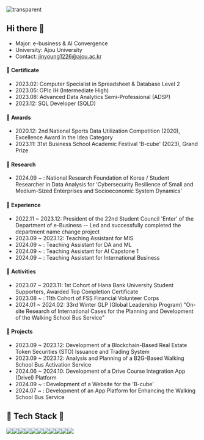 ![transparent](https://capsule-render.vercel.app/api?type=waving&color=auto&text=Jinyoung's%20Page&height=200&fontSize=60)



## Hi there 👋 
- Major: e-business & AI Convergence  
- University: Ajou University
- Contact: jinyoung1226@ajou.ac.kr

#### 📜 Certificate
- 2023.02: Computer Specialist in Spreadsheet & Database Level 2
- 2023.05: OPIc IH (Intermediate High)
- 2023.08: Advanced Data Analytics Semi-Professional (ADSP)
- 2023.12: SQL Developer (SQLD)

#### 🏅 Awards
- 2020.12: 2nd National Sports Data Utilization Competition (2020), Excellence Award in the Idea Category
- 2023.11: 31st Business School Academic Festival 'B-cube' (2023), Grand Prize

#### 🔬 Research
- 2024.09 ~ : National Research Foundation of Korea / Student Researcher in Data Analysis for 'Cybersecurity Resilience of Small and Medium-Sized Enterprises and Socioeconomic System Dynamics'

#### 👔 Experience
- 2022.11 ~ 2023.12: President of the 22nd Student Council 'Enter' of the Department of e-Business
  -- Led and successfully completed the department name change project
- 2023.09 ~ 2023.12: Teaching Assistant for MIS
- 2024.09 ~ : Teaching Assistant for DA and ML
- 2024.09 ~ : Teaching Assistant for AI Capstone 1
- 2024.09 ~ : Teaching Assistant for International Business

#### 📍 Activities
- 2023.07 ~ 2023.11: 1st Cohort of Hana Bank University Student Supporters, Awarded Top Completion Certificate
- 2023.08 ~ : 11th Cohort of FSS Financial Volunteer Corps
- 2024.01 ~ 2024.02: 33rd Winter GLP (Global Leadership Program) "On-site Research of International Cases for the Planning and Development of the Walking School Bus Service"

#### 📗 Projects
- 2023.09 ~ 2023.12: Development of a Blockchain-Based Real Estate Token Securities (STO) Issuance and Trading System
- 2023.09 ~ 2023.12: Analysis and Planning of a B2G-Based Walking School Bus Activation Service
- 2024.06 ~ 2024.10: Development of a Drive Course Integration App (Drivel) Platform
- 2024.09 ~ : Development of a Website for the 'B-cube' 
- 2024.07 ~ : Development of an App Platform for Enhancing the Walking School Bus Service


## 🍔 Tech Stack 🍔
<div style="display:flex; flex-direction:row;">
 <img src="https://img.shields.io/badge/HTML5-E34F26?style=for-the-badge&logo=HTML5&logoColor=white">
 <img src="https://img.shields.io/badge/CSS3-1572B6?style=for-the-badge&logo=CSS3&logoColor=white">
 <img src="https://img.shields.io/badge/JavaScript-F7DF1E?style=for-the-badge&logo=JavaScript&logoColor=white">
 <br>
  <img src="https://img.shields.io/badge/React-61DAFB?style=for-the-badge&logo=React&logoColor=white">
  <img src="https://img.shields.io/badge/ReactNative-61DAFB?style=for-the-badge&logo=React&logoColor=white">
 <img src="https://img.shields.io/badge/Python-3776AB?style=for-the-badge&logo=Python&logoColor=white">
 <img src="https://img.shields.io/badge/r-%23276DC3.svg?style=for-the-badge&logo=r&logoColor=white">
  <br>
 <img src="https://img.shields.io/badge/MySQL-4479A1?style=for-the-badge&logo=MySQL&logoColor=white">
  <img src="https://img.shields.io/badge/Spring-6DB33F?style=for-the-badge&logo=Spring&logoColor=white">
  <img src="https://img.shields.io/badge/Redis-FF4438?style=for-the-badge&logo=Redis&logoColor=white">
 <br>
 <img src="https://img.shields.io/badge/git-F05032?style=for-the-badge&logo=git&logoColor=white">
</div>



















